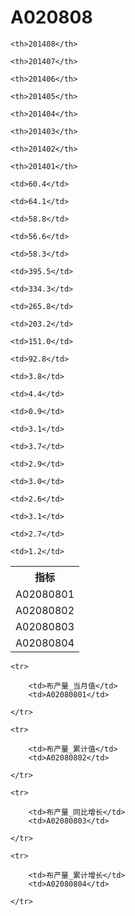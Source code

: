 A020808
======


<table>

<tr>
    <th>指标</th>
    
    <th>201408</th>
    
    <th>201407</th>
    
    <th>201406</th>
    
    <th>201405</th>
    
    <th>201404</th>
    
    <th>201403</th>
    
    <th>201402</th>
    
    <th>201401</th>
    
</tr>


<tr>
    <td>A02080801</td>
    
    <td>60.4</td>
    
    <td>64.1</td>
    
    <td>58.8</td>
    
    <td>56.6</td>
    
    <td>58.3</td>
    

</tr>

<tr>
    <td>A02080802</td>
    
    <td>395.5</td>
    
    <td>334.3</td>
    
    <td>265.8</td>
    
    <td>203.2</td>
    
    <td>151.0</td>
    
    <td>92.8</td>
    

</tr>

<tr>
    <td>A02080803</td>
    
    <td>3.8</td>
    
    <td>4.4</td>
    
    <td>0.9</td>
    
    <td>3.1</td>
    
    <td>3.7</td>
    

</tr>

<tr>
    <td>A02080804</td>
    
    <td>2.9</td>
    
    <td>3.0</td>
    
    <td>2.6</td>
    
    <td>3.1</td>
    
    <td>2.7</td>
    
    <td>1.2</td>
    

</tr>


</table>

<table>
    
    <tr>

        <td>布产量_当月值</td>
        <td>A02080801</td>

    </tr>
    
    <tr>

        <td>布产量_累计值</td>
        <td>A02080802</td>

    </tr>
    
    <tr>

        <td>布产量_同比增长</td>
        <td>A02080803</td>

    </tr>
    
    <tr>

        <td>布产量_累计增长</td>
        <td>A02080804</td>

    </tr>
    
</table>